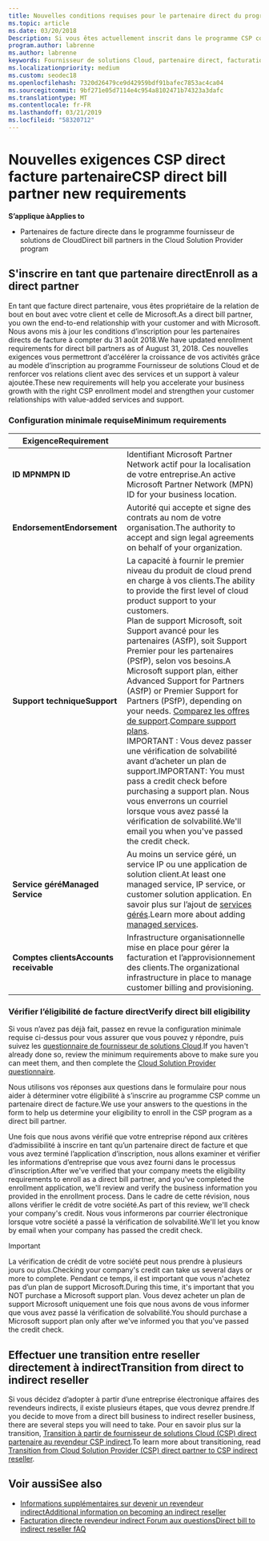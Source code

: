 ```yaml
---
title: Nouvelles conditions requises pour le partenaire direct du programme fournisseur de solutions Cloud | Espace partenaires
ms.topic: article
ms.date: 03/20/2018
Description: Si vous êtes actuellement inscrit dans le programme CSP comme un partenaire direct, vous devez vous préparer à répondre à ces mises à jour de prise en charge en matière de services.
program.author: labrenne
ms.author: labrenne
keywords: Fournisseur de solutions Cloud, partenaire direct, facturation directe, conditions requises
ms.localizationpriority: medium
ms.custom: seodec18
ms.openlocfilehash: 7320d26479ce9d42959bdf91bafec7853ac4ca04
ms.sourcegitcommit: 9bf271e05d7114e4c954a8102471b74323a3dafc
ms.translationtype: MT
ms.contentlocale: fr-FR
ms.lasthandoff: 03/21/2019
ms.locfileid: "58320712"
---
```

# <a name="csp-direct-bill-partner-new-requirements"></a><span data-ttu-id="5bf3d-104">Nouvelles exigences CSP direct facture partenaire</span><span class="sxs-lookup"><span data-stu-id="5bf3d-104">CSP direct bill partner new requirements</span></span>

<span data-ttu-id="5bf3d-105">**S’applique à**</span><span class="sxs-lookup"><span data-stu-id="5bf3d-105">**Applies to**</span></span>

- <span data-ttu-id="5bf3d-106">Partenaires de facture directe dans le programme fournisseur de solutions de Cloud</span><span class="sxs-lookup"><span data-stu-id="5bf3d-106">Direct bill partners in the Cloud Solution Provider program</span></span>

## <a name="enroll-as-a-direct-partner"></a><span data-ttu-id="5bf3d-107">S'inscrire en tant que partenaire direct</span><span class="sxs-lookup"><span data-stu-id="5bf3d-107">Enroll as a direct partner</span></span>

<span data-ttu-id="5bf3d-108">En tant que facture direct partenaire, vous êtes propriétaire de la relation de bout en bout avec votre client et celle de Microsoft.</span><span class="sxs-lookup"><span data-stu-id="5bf3d-108">As a direct bill partner, you own the end-to-end relationship with your customer and with Microsoft.</span></span> <span data-ttu-id="5bf3d-109">Nous avons mis à jour les conditions d’inscription pour les partenaires directs de facture à compter du 31 août 2018.</span><span class="sxs-lookup"><span data-stu-id="5bf3d-109">We have updated enrollment requirements for direct bill partners as of August 31, 2018.</span></span> <span data-ttu-id="5bf3d-110">Ces nouvelles exigences vous permettront d’accélérer la croissance de vos activités grâce au modèle d’inscription au programme Fournisseur de solutions Cloud et de renforcer vos relations client avec des services et un support à valeur ajoutée.</span><span class="sxs-lookup"><span data-stu-id="5bf3d-110">These new requirements will help you accelerate your business growth with the right CSP enrollment model and strengthen your customer relationships with value-added services and support.</span></span>

### <a name="minimum-requirements"></a><span data-ttu-id="5bf3d-111">Configuration minimale requise</span><span class="sxs-lookup"><span data-stu-id="5bf3d-111">Minimum requirements</span></span>

|<span data-ttu-id="5bf3d-112">**Exigence**</span><span class="sxs-lookup"><span data-stu-id="5bf3d-112">**Requirement**</span></span>|                             |
|--------------------------------|--------------------------------------------------------------|
|<span data-ttu-id="5bf3d-113">**ID MPN**</span><span class="sxs-lookup"><span data-stu-id="5bf3d-113">**MPN ID**</span></span>   |<span data-ttu-id="5bf3d-114">Identifiant Microsoft Partner Network actif pour la localisation de votre entreprise.</span><span class="sxs-lookup"><span data-stu-id="5bf3d-114">An active Microsoft Partner Network (MPN) ID for your business location.</span></span>    |
|<span data-ttu-id="5bf3d-115">**Endorsement**</span><span class="sxs-lookup"><span data-stu-id="5bf3d-115">**Endorsement**</span></span>   |<span data-ttu-id="5bf3d-116">Autorité qui accepte et signe des contrats au nom de votre organisation.</span><span class="sxs-lookup"><span data-stu-id="5bf3d-116">The authority to accept and sign legal agreements on behalf of your organization.</span></span>|
|<span data-ttu-id="5bf3d-117">**Support technique**</span><span class="sxs-lookup"><span data-stu-id="5bf3d-117">**Support**</span></span>   |<span data-ttu-id="5bf3d-118">La capacité à fournir le premier niveau du produit de cloud prend en charge à vos clients.</span><span class="sxs-lookup"><span data-stu-id="5bf3d-118">The ability to provide the first level of cloud product support to your customers.</span></span> <br><span data-ttu-id="5bf3d-119">Plan de support Microsoft, soit Support avancé pour les partenaires (ASfP), soit Support Premier pour les partenaires (PSfP), selon vos besoins.</span><span class="sxs-lookup"><span data-stu-id="5bf3d-119">A Microsoft support plan, either Advanced Support for Partners (ASfP) or Premier Support for Partners (PSfP), depending on your needs.</span></span> <span data-ttu-id="5bf3d-120">[Comparez les offres de support](https://partner.microsoft.com/en-US/support/partnersupport).</span><span class="sxs-lookup"><span data-stu-id="5bf3d-120">[Compare support plans](https://partner.microsoft.com/en-US/support/partnersupport).</span></span><br> <span data-ttu-id="5bf3d-121">IMPORTANT : Vous devez passer une vérification de solvabilité avant d’acheter un plan de support.</span><span class="sxs-lookup"><span data-stu-id="5bf3d-121">IMPORTANT: You must pass a credit check before purchasing a support plan.</span></span> <span data-ttu-id="5bf3d-122">Nous vous enverrons un courriel lorsque vous avez passé la vérification de solvabilité.</span><span class="sxs-lookup"><span data-stu-id="5bf3d-122">We'll email you when you've passed the credit check.</span></span> |
|<span data-ttu-id="5bf3d-123">**Service géré**</span><span class="sxs-lookup"><span data-stu-id="5bf3d-123">**Managed Service**</span></span>   |<span data-ttu-id="5bf3d-124">Au moins un service géré, un service IP ou une application de solution client.</span><span class="sxs-lookup"><span data-stu-id="5bf3d-124">At least one managed service, IP service, or customer solution application.</span></span> <span data-ttu-id="5bf3d-125">En savoir plus sur l’ajout de [services gérés](https://partner.microsoft.com/en-US/business-opportunities/managed-services-provider).</span><span class="sxs-lookup"><span data-stu-id="5bf3d-125">Learn more about adding [managed services](https://partner.microsoft.com/en-US/business-opportunities/managed-services-provider).</span></span>|
|<span data-ttu-id="5bf3d-126">**Comptes clients**</span><span class="sxs-lookup"><span data-stu-id="5bf3d-126">**Accounts receivable**</span></span> |<span data-ttu-id="5bf3d-127">Infrastructure organisationnelle mise en place pour gérer la facturation et l’approvisionnement des clients.</span><span class="sxs-lookup"><span data-stu-id="5bf3d-127">The organizational infrastructure in place to manage customer billing and provisioning.</span></span>

### <a name="verify-direct-bill-eligibility"></a><span data-ttu-id="5bf3d-128">Vérifier l’éligibilité de facture direct</span><span class="sxs-lookup"><span data-stu-id="5bf3d-128">Verify direct bill eligibility</span></span>

<span data-ttu-id="5bf3d-129">Si vous n’avez pas déjà fait, passez en revue la configuration minimale requise ci-dessus pour vous assurer que vous pouvez y répondre, puis suivez les [questionnaire de fournisseur de solutions Cloud](https://partner.microsoft.com/cloud-solution-provider/assessment).</span><span class="sxs-lookup"><span data-stu-id="5bf3d-129">If you haven't already done so, review the minimum requirements above to make sure you can meet them, and then complete the [Cloud Solution Provider questionnaire](https://partner.microsoft.com/cloud-solution-provider/assessment).</span></span>

<span data-ttu-id="5bf3d-130">Nous utilisons vos réponses aux questions dans le formulaire pour nous aider à déterminer votre éligibilité à s’inscrire au programme CSP comme un partenaire direct de facture.</span><span class="sxs-lookup"><span data-stu-id="5bf3d-130">We use your answers to the questions in the form to help us determine your eligibility to enroll in the CSP program as a direct bill partner.</span></span>

<span data-ttu-id="5bf3d-131">Une fois que nous avons vérifié que votre entreprise répond aux critères d’admissibilité à inscrire en tant qu’un partenaire direct de facture et que vous avez terminé l’application d’inscription, nous allons examiner et vérifier les informations d’entreprise que vous avez fourni dans le processus d’inscription.</span><span class="sxs-lookup"><span data-stu-id="5bf3d-131">After we've verified that your company meets the eligibility requirements to enroll as a direct bill partner, and you've completed the enrollment application, we'll review and verify the business information you provided in the enrollment process.</span></span> <span data-ttu-id="5bf3d-132">Dans le cadre de cette révision, nous allons vérifier le crédit de votre société.</span><span class="sxs-lookup"><span data-stu-id="5bf3d-132">As part of this review, we'll check your company's credit.</span></span> <span data-ttu-id="5bf3d-133">Nous vous informerons par courrier électronique lorsque votre société a passé la vérification de solvabilité.</span><span class="sxs-lookup"><span data-stu-id="5bf3d-133">We'll let you know by email when your company has passed the credit check.</span></span>

>[!IMPORTANT]
><span data-ttu-id="5bf3d-134">La vérification de crédit de votre société peut nous prendre à plusieurs jours ou plus.</span><span class="sxs-lookup"><span data-stu-id="5bf3d-134">Checking your company's credit can take us several days or more to complete.</span></span> <span data-ttu-id="5bf3d-135">Pendant ce temps, il est important que vous n'achetez pas d’un plan de support Microsoft.</span><span class="sxs-lookup"><span data-stu-id="5bf3d-135">During this time, it's important that you NOT purchase a Microsoft support plan.</span></span> <span data-ttu-id="5bf3d-136">Vous devez acheter un plan de support Microsoft uniquement une fois que nous avons de vous informer que vous avez passé la vérification de solvabilité.</span><span class="sxs-lookup"><span data-stu-id="5bf3d-136">You should purchase a Microsoft support plan only after we've informed you that you've passed the credit check.</span></span>

## <a name="transition-from-direct-to-indirect-reseller"></a><span data-ttu-id="5bf3d-137">Effectuer une transition entre reseller directement à indirect</span><span class="sxs-lookup"><span data-stu-id="5bf3d-137">Transition from direct to indirect reseller</span></span>

<span data-ttu-id="5bf3d-138">Si vous décidez d’adopter à partir d’une entreprise électronique affaires des revendeurs indirects, il existe plusieurs étapes, que vous devrez prendre.</span><span class="sxs-lookup"><span data-stu-id="5bf3d-138">If you decide to move from a direct bill business to indirect reseller business, there are several steps you will need to take.</span></span> <span data-ttu-id="5bf3d-139">Pour en savoir plus sur la transition, [Transition à partir de fournisseur de solutions Cloud (CSP) direct partenaire au revendeur CSP indirect](transition-direct-to-indirect.md).</span><span class="sxs-lookup"><span data-stu-id="5bf3d-139">To learn more about transitioning, read [Transition from Cloud Solution Provider (CSP) direct partner to CSP indirect reseller](transition-direct-to-indirect.md).</span></span> 

## <a name="see-also"></a><span data-ttu-id="5bf3d-140">Voir aussi</span><span class="sxs-lookup"><span data-stu-id="5bf3d-140">See also</span></span>

- [<span data-ttu-id="5bf3d-141">Informations supplémentaires sur devenir un revendeur indirect</span><span class="sxs-lookup"><span data-stu-id="5bf3d-141">Additional information on becoming an indirect reseller</span></span>](https://assetsprod.microsoft.com/csp-directbill-to-indirect-transition.pdf)
- [<span data-ttu-id="5bf3d-142">Facturation directe revendeur indirect Forum aux questions</span><span class="sxs-lookup"><span data-stu-id="5bf3d-142">Direct bill to indirect reseller fAQ</span></span>](https://assetsprod.microsoft.com/mpn/direct-bill-partner-faq.pdf)
